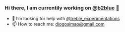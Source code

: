 ### Hi there, I am currentily working on [@b2blue](https://github.com/b2blue) 👋

- 🤔 I’m looking for help with [@treble_experimentations](https://github.com/phhusson/treble_experimentations/wiki) 
- 📫 How to reach me: diogosimao@gmail.com
